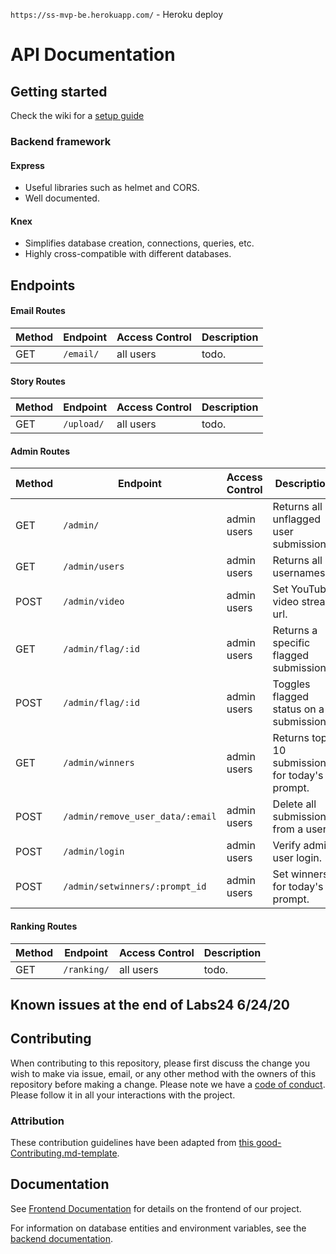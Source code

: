 `https://ss-mvp-be.herokuapp.com/` - Heroku deploy

# API Documentation

## Getting started

Check the wiki for a [setup guide](https://github.com/ss-mvp/backend/wiki/Setup-Guide)

### Backend framework

#### Express

-   Useful libraries such as helmet and CORS.
-   Well documented.

#### Knex

-   Simplifies database creation, connections, queries, etc.
-   Highly cross-compatible with different databases.

## Endpoints

#### Email Routes

| Method | Endpoint         | Access Control | Description                                 |
| ------ | ---------------- | -------------- | ------------------------------------------- |
| GET    | `/email/`        | all users      | todo. |

#### Story Routes

| Method | Endpoint          | Access Control | Description                       |
| ------ | ----------------- | -------------- | --------------------------------- |
| GET    | `/upload/`        | all users    | todo. |

#### Admin Routes

| Method | Endpoint                         | Access Control | Description               |
| ------ | -------------------------------- | -------------- | ------------------------- |
| GET    | `/admin/`                        | admin users    | Returns all unflagged user submissions. |
| GET    | `/admin/users`                   | admin users    | Returns all usernames. |
| POST   | `/admin/video`                   | admin users    | Set YouTube video stream url. |
| GET    | `/admin/flag/:id`                | admin users    | Returns a specific flagged submission. |
| POST   | `/admin/flag/:id`                | admin users    | Toggles flagged status on a submission. |
| GET    | `/admin/winners`                 | admin users    | Returns top 10 submissions for today's prompt. |
| POST   | `/admin/remove_user_data/:email` | admin users    | Delete all submissions from a user. |
| POST   | `/admin/login`                   | admin users    | Verify admin user login. |
| POST   | `/admin/setwinners/:prompt_id`   | admin users    | Set winners for today's prompt. |

#### Ranking Routes

| Method | Endpoint          | Access Control | Description                       |
| ------ | ----------------- | -------------- | --------------------------------- |
| GET    | `/ranking/`       | all users      | todo. |

## Known issues at the end of Labs24 6/24/20

## Contributing

When contributing to this repository, please first discuss the change you wish to make via issue, email, or any other method with the owners of this repository before making a change.
Please note we have a [code of conduct](./code_of_conduct.md). Please follow it in all your interactions with the project.

### Attribution

These contribution guidelines have been adapted from [this good-Contributing.md-template](https://gist.github.com/PurpleBooth/b24679402957c63ec426).

## Documentation

See [Frontend Documentation](https://github.com/ss-mvp/story-master-fe/blob/master/README.md) for details on the frontend of our project.

For information on database entities and environment variables, see the [backend documentation](https://github.com/ss-mvp/backend/wiki).